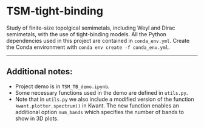 # TSM-tight-binding

Study of finite-size topolgical semimetals, including Weyl and Dirac semimetals, with the use of tight-binding models. All the Python dependencies used in this project are contained in `conda_env.yml`. Create the Conda environment with `conda env create -f conda_env.yml`.

---

## Additional notes:

- Project demo is in `TSM_TB_demo.ipynb`.
- Some necessary functions used in the demo are defined in `utils.py`.
- Note that in `utils.py` we also include a modified version of the function `kwant.plotter.spectrum()` in Kwant. The new function enables an additional option `num_bands` which specifies the number of bands to show in 3D plots.